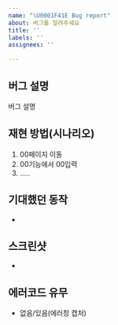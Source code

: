 ```yaml
---
name: "\U0001F41E Bug report"
about: 버그를 알려주세요
title: ''
labels: ''
assignees: ''

---
```


## 버그 설명
버그 설명

## 재현 방법(시나리오)
1. 00페이지 이동
2. 00기능에서 00입력
3. .....

## 기대했던 동작
- 

## 스크린샷
-

## 에러코드 유무
- 없음/있음(에러창 캡처)
